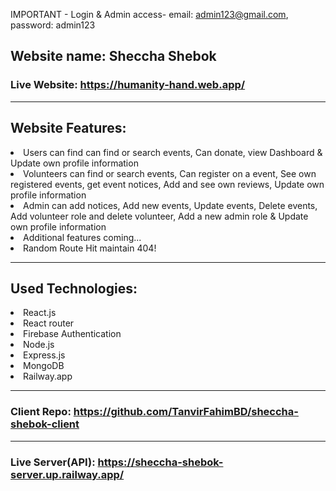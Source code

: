 IMPORTANT - Login & Admin access-
email: admin123@gmail.com,
password: admin123

## Website name: Sheccha Shebok

### Live Website: https://humanity-hand.web.app/

---

## Website Features:

<li>Users can find can find or search events, Can donate, view Dashboard & Update own profile information 
 </li>
<li>Volunteers can find or search events, Can register on a event, See own registered events, get event notices, Add and see own reviews, Update own profile information 
</li>
<li>Admin can add notices, Add new events, Update events, Delete events, Add volunteer role and delete volunteer, Add a new admin role & Update own profile information 
</li>
<li>Additional features coming... </li>
<li>Random Route Hit maintain 404! </li>

---

## Used Technologies:

<li>React.js</li>
<li>React router</li>
<li>Firebase Authentication</li>
<li>Node.js</li>
<li>Express.js</li>
<li>MongoDB</li>
<li>Railway.app</li>

---

### Client Repo: https://github.com/TanvirFahimBD/sheccha-shebok-client

---

### Live Server(API): https://sheccha-shebok-server.up.railway.app/
